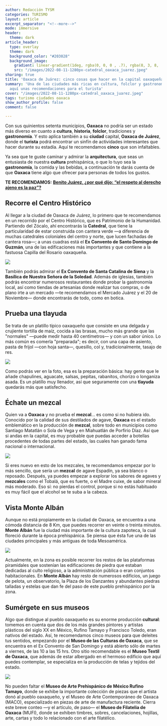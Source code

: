 ```yaml
---
author: Redacción TYSM
categories: TURISMO
layout: article
excerpt_separator: "<!--more-->"
mode: immersive
header:
  theme: dark
article_header:
  type: overlay
  theme: dark
  background_color: "#203028"
  background_image:
    gradient: linear-gradient(1deg, rgba(0, 0, 0 , .7), rgba(8, 3, 8, .9))
    src: "/images/2022-08-11-1280px-catedral_oaxaca_juarez.jpeg"
sharing: true
title: 'Oaxaca de Juárez: cinco cosas que hacer en la capital oaxaqueña'
summary: 'Una de las ciudades más ricas en cultura, folclor y gastronomía es Oaxaca:
  aquí unas recomendaciones para el turista'
cover: "/images/2022-08-11-1280px-catedral_oaxaca_juarez.jpeg"
tags: turismo ciudades oaxaca
show_author_profile: false
comment: false

---
```

Con sus quinientos setenta municipios, **Oaxaca** no podría ser un estado más diverso en cuanto a **cultura**, **historia**, **folclor**, tradiciones y **gastronomía**. Y esto aplica también a su **ciudad** capital, **Oaxaca de Juárez**, donde el **turista** podrá encontrar un sinfín de actividades interesantes que hacer durante su estadía. Aquí te recomendamos **cinco** que son infaltables.

Ya sea que te guste caminar y admirar la **arquitectura**, que seas un entusiasta de nuestra **cultura** prehispánica, o que lo tuyo sea la **gastronomía**, la comida y las bebidas, a continuación te darás cuenta de que **Oaxaca** tiene algo que ofrecer para personas de todos los gustos.

**TE RECOMENDAMOS:** [**Benito Juárez, ¿por qué dijo: “el respeto al derecho ajeno es la paz”?**](https://blog.tonoysumariachi.com/historia/2022/12/01/benito-juarez-por-que-dijo-el-respeto-al-derecho-ajeno-es-la-paz.html)

## Recorre el Centro Histórico

Al llegar a la ciudad de Oaxaca de Juárez, lo primero que te recomendamos en un recorrido por el Centro Histórico, que es Patrimonio de la Humanidad. Partiendo del Zócalo, ahí encontrarás la **Catedral**, que tiene la particularidad de estar construida con cantera verde —a diferencia de muchas catedrales coloniales del centro y norte, que lucen fachadas de cantera rosa—; a unas cuadras está el **Ex Convento de Santo Domingo de Guzmán**, una de las edificaciones más importantes y que contiene a la fastuosa Capilla del Rosario oaxaqueña.

![](https://upload.wikimedia.org/wikipedia/commons/thumb/9/98/Santo_Domingo_de_Guzman_Convent.JPG/1024px-Santo_Domingo_de_Guzman_Convent.JPG)

También podrás admirar el **Ex Convento de Santa Catalina de Siena** y la **Basílica de Nuestra Señora de la Soledad**. Además de iglesias, también podrás encontrar numerosos restaurantes donde probar la gastronomía local, así como tiendas de artesanías donde realizar tus compras, o de plano irte a un mercado —te recomendamos el Mercado Juárez y el 20 de Noviembre— donde encontrarás de todo, como en botica.

## Prueba una tlayuda

Se trata de un platillo típico oaxaqueño que consiste en una delgada y crujiente tortilla de maíz, cocida a las brasas, mucho más grande que las "normales" —puede medir hasta 40 centímetros— y con un sabor único. Lo más común es comerla "preparada"; es decir, con una capa de asiento, pasta de frijol —con hoja santa—, quesillo, col y, tradicionalmente, tasajo de res.

![](https://upload.wikimedia.org/wikipedia/commons/thumb/8/82/TLAYUDA.jpg/1024px-TLAYUDA.jpg)

Como podrás ver en la foto, esa es la preparación básica: hay gente que le añade chapulines, aguacate, salsas, pepitas, rabanitos, chorizo o longaniza asada. Es un platillo muy llenador, así que seguramente con una **tlayuda** quedarás más que satisfecho.

## Échate un mezcal

Quien va a **Oaxaca** y no prueba el **mezcal**… es como si no hubiera ido. Conocido por la calidad de sus destilados de agave, **Oaxaca** es el estado emblemático en la producción de **mezcal**, sobre todo en municipios como Santiago Matatlán o Sola de Vega y en Miahuatlán de Porfirio Díaz. Así que si andas en la capital, es muy probable que puedas acceder a botellas procedentes de todas partes del estado, las cuales han ganado fama nacional o internacional.

![](https://upload.wikimedia.org/wikipedia/commons/thumb/4/4b/Mezcal_y_naranja.jpg/1024px-Mezcal_y_naranja.jpg)

Si eres nuevo en esto de los mezcales, te recomendamos empezar por lo más sencillo, que sería un **mezcal** de agave Espadín, ya sea blanco o reposado. Después, ya puedes empezar a explorar los sabores de agaves y **mezcales** como el Tobalá, que es fuerte, o el Madre cuixe, de sabor mineral más moderado. Eso sí: no pierdas el control, porque si no estás habituado es muy fácil que el alcohol se te suba a la cabeza.

## Vista Monte Albán

Aunque no está propiamente en la ciudad de Oaxaca, se encuentra a una cómoda distancia de 8 Km, que puedes recorrer en veinte o treinta minutos. **Monte Albán** fue la ciudad más importante de la cultura zapoteca, la cual floreció durante la época prehispánica. Se piensa que ésta fue una de las ciudades principales y más antiguas de toda Mesoamérica.

![](https://upload.wikimedia.org/wikipedia/commons/thumb/5/5e/Monte_Alban_temple_2006_08.JPG/1024px-Monte_Alban_temple_2006_08.JPG)

Actualmente, en la zona es posible recorrer los restos de las plataformas piramidales que sostenían las edificaciones de piedra que estaban dedicadas al culto religioso, a la administración pública o eran conjuntos habitacionales. En **Monte Albán** hay resto de numerosos edificios, un juego de pelota, un observatorio, la Plaza de los Danzantes y abundantes piedras talladas y estelas que dan fe del paso de este pueblo prehispánico por la zona.

## Sumérgete en sus museos

Algo que distingue al pueblo oaxaqueño es su enorme producción **cultural**: tomemos en cuenta que dos de los más grandes pintores y artistas plásticos del siglo XX en México, Rufino Tamayo y Francisco Toledo, eran nativos del estado. Así, te recomendamos cinco museos para que deleites tus sentidos, empezando por el **Museo de las Culturas de Oaxaca**, que se encuentra en el Ex Convento de San Domingo y está abierto sólo de martes a viernes, de las 10 a las 15 hrs. Otro sitio recomendable es el **Museo Textil de Oaxaca**, que además de estar albergado en el hermoso edificio que aquí puedes contemplar, se especializa en la producción de telas y tejidos del estado.

![](https://upload.wikimedia.org/wikipedia/commons/thumb/b/b2/Museo_Textil_de_Oaxaca_%28MTO%29.jpg/1024px-Museo_Textil_de_Oaxaca_%28MTO%29.jpg)

No pueden faltar el **Museo de Arte Prehispánico de México Rufino Tamayo**, donde se exhibe la importante colección de piezas que el artista donó al pueblo oaxaqueño, y el Museo de Arte Contemporáneo de Oaxaca (MACO), especializado en piezas de arte de manufactura reciente. Cierra este breve conteo —y el artículo, de paso— el **Museo de Filatelia de Oaxaca** (MUFI), donde se exhiben timbres, sobres, cancelaciones, hojillas, arte, cartas y todo lo relacionado con el arte filatélico.
